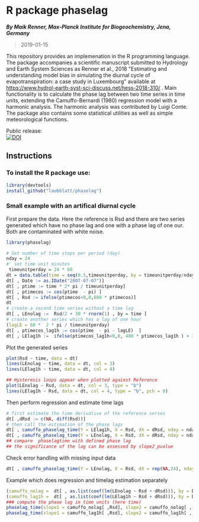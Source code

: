 # R package phaselag

**_By Maik Renner, Max-Planck Institute for Biogeochemistry, Jena, Germany_**
> 2019-01-15
    
This repository provides an implemenation in the R programming language.  
    The package accompanies a scientific manuscript
    submitted to Hydrology and Earth System Sciences
    as Renner et al., 2018 "Estimating and understanding model bias
    in simulating the diurnal cycle of evapotranspiration:
    a case study in Luxembourg" available at https://www.hydrol-earth-syst-sci-discuss.net/hess-2018-310/ .
    Main functionality is to calculate the phase lag between two time series in time units, 
    extending the Camuffo-Bernardi (1980) regression model with a harmonic
    analysis. The harmonic analysis was contributed by Luigi Conte.
    The package also contains some statistical utilities 
    as well as simple meteorological functions.
    
Public release:    
[![DOI](https://zenodo.org/badge/157406288.svg)](https://zenodo.org/record/2540535)    

## Instructions    
### To install the R package use:
```R
library(devtools)
install_github("laubblatt/phaselag")
 ```

### Small example with an artifical diurnal cycle 
First prepare the data. Here the reference is Rsd and there are two series 
generated which have no phase lag and one with a phase lag of one our. 
Both are contaminated with white noise. 
```R
library(phaselag)

# Set number of time steps per period (day)
nday = 24
#' set time unit minutes
 timeunitperday = 24 * 60
dt = data.table(time = seq(0.5,timeunitperday, by = timeunitperday/nday))
dt[ , Date := as.IDate("2007-07-07")]
dt[ , ptime := time * 2* pi / timeunitperday]
dt[ , ptimecos := cos(ptime  - pi) ]
dt[ , Rsd := ifelse(ptimecos<0,0,800 * ptimecos)]
dt
# create a second time series without a time lag
dt[ , LEnolag :=  Rsd/2 + 30 * rnorm(1) , by = time ]
# create another series which has a lag of one hour
(lagLE = 60 *  2 * pi / timeunitperday)
dt[ , ptimecos_lag1h := cos(ptime  - pi - lagLE)  ]
dt[ , LElag1h :=  ifelse(ptimecos_lag1h<0,0, 400 * ptimecos_lag1h ) + 30 * rnorm(1)  , by = time ]
 ```
Plot the generated series 
```R
plot(Rsd ~ time, data = dt)
lines(LEnolag ~ time, data = dt, col = 3)
lines(LElag1h ~ time, data = dt, col = 4)

## Hysteresis loops appear when plotted against Reference
plot(LEnolag ~ Rsd, data = dt, col = 3, type = "b")
lines(LElag1h ~ Rsd, data = dt, col = 4, type = "b", pch = 0)
 ```
Then perform regression and estimate time lags
```R
# first estimate the time derivative of the reference series
dt[ ,dRsd := c(NA, diff(Rsd))]
# then call the estimation of the phase lags
dt[ , camuffo_phaselag_time(Y = LElag1h, X = Rsd, dX = dRsd, nday = nday, timeunitperday = timeunitperday)]
dt[ , camuffo_phaselag_time(Y = LEnolag, X = Rsd, dX = dRsd, nday = nday, timeunitperday = timeunitperday)]
## compare  phaselagtime with defined phase lag
## the significance of the lag can be assessed by slope2_pvalue
 ```

Check error handling with missing input data 
```R
dt[ , camuffo_phaselag_time(Y = LEnolag, X = Rsd, dX = rep(NA,24), nday = nday, timeunitperday = timeunitperday)]
 ```

Example which does regression and timelag estimation separately 
```R
(camuffo_nolag =  dt[ , as.list(coef(lm(LEnolag ~ Rsd + dRsd))), by = Date])
(camuffo_lag1h =  dt[ , as.list(coef(lm(LElag1h ~ Rsd + dRsd))), by = Date])
### compute the phase lag in time units (here time)
phaselag_time(slope1 = camuffo_nolag[ ,Rsd], slope2 = camuffo_nolag[ , dRsd], nday = nday, timeunitperday = timeunitperday)
phaselag_time(slope1 = camuffo_lag1h[ ,Rsd], slope2 = camuffo_lag1h[ , dRsd], nday = nday, timeunitperday = timeunitperday)
 ```

